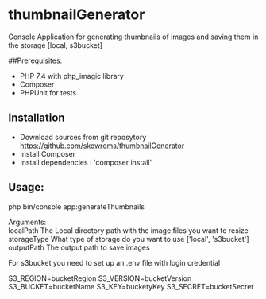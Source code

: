 # thumbnailGenerator
Console Application for generating thumbnails of images and saving them in the storage [local, s3bucket] 

##Prerequisites:
- PHP 7.4 with php_imagic library
- Composer
- PHPUnit for tests

## Installation
- Download sources from git reposytory https://github.com/skowroms/thumbnailGenerator
- Install Composer
- Install dependencies : 'composer install'

## Usage:
 php bin/console app:generateThumbnails <localPath> <storageType> <outputPath>
                                                               
Arguments:                                                     
  localPath             The Local directory path with the image files you want to resize
  storageType           What type of storage do you want to use ['local', 's3bucket']
  outputPath            The output path to save images
  
For s3bucket you need to set up an .env file with login credential

S3_REGION=bucketRegion
S3_VERSION=bucketVersion
S3_BUCKET=bucketName
S3_KEY=bucketyKey
S3_SECRET=bucketSecret
